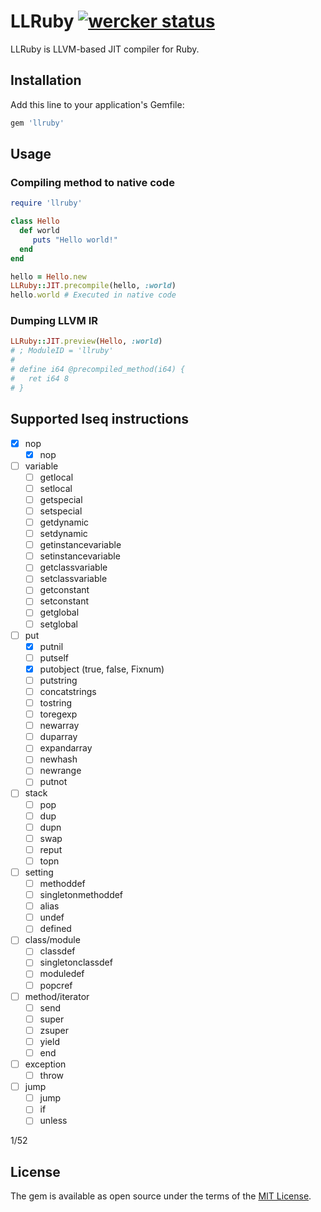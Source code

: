 # LLRuby [![wercker status](https://app.wercker.com/status/acd09c7ee0739521508fed6187758a53/s/master "wercker status")](https://app.wercker.com/project/byKey/acd09c7ee0739521508fed6187758a53)

LLRuby is LLVM-based JIT compiler for Ruby.

## Installation

Add this line to your application's Gemfile:

```ruby
gem 'llruby'
```

## Usage
### Compiling method to native code

```rb
require 'llruby'

class Hello
  def world
     puts "Hello world!"
  end
end

hello = Hello.new
LLRuby::JIT.precompile(hello, :world)
hello.world # Executed in native code
```

### Dumping LLVM IR

```rb
LLRuby::JIT.preview(Hello, :world)
# ; ModuleID = 'llruby'
#
# define i64 @precompiled_method(i64) {
#   ret i64 8
# }
```

## Supported Iseq instructions

- [x] nop
  - [x] nop
- [ ] variable
  - [ ] getlocal
  - [ ] setlocal
  - [ ] getspecial
  - [ ] setspecial
  - [ ] getdynamic
  - [ ] setdynamic
  - [ ] getinstancevariable
  - [ ] setinstancevariable
  - [ ] getclassvariable
  - [ ] setclassvariable
  - [ ] getconstant
  - [ ] setconstant
  - [ ] getglobal
  - [ ] setglobal
- [ ] put
  - [x] putnil
  - [ ] putself
  - [x] putobject (true, false, Fixnum)
  - [ ] putstring
  - [ ] concatstrings
  - [ ] tostring
  - [ ] toregexp
  - [ ] newarray
  - [ ] duparray
  - [ ] expandarray
  - [ ] newhash
  - [ ] newrange
  - [ ] putnot
- [ ] stack
  - [ ] pop
  - [ ] dup
  - [ ] dupn
  - [ ] swap
  - [ ] reput
  - [ ] topn
- [ ] setting
  - [ ] methoddef
  - [ ] singletonmethoddef
  - [ ] alias
  - [ ] undef
  - [ ] defined
- [ ] class/module
  - [ ] classdef
  - [ ] singletonclassdef
  - [ ] moduledef
  - [ ] popcref
- [ ] method/iterator
  - [ ] send
  - [ ] super
  - [ ] zsuper
  - [ ] yield
  - [ ] end
- [ ] exception
  - [ ] throw
- [ ] jump
  - [ ] jump
  - [ ] if
  - [ ] unless

1/52

## License

The gem is available as open source under the terms of the [MIT License](http://opensource.org/licenses/MIT).
